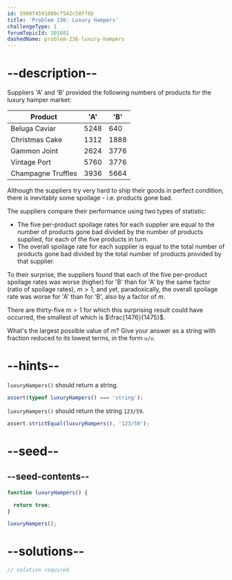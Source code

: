 ```yaml
---
id: 5900f4591000cf542c50ff6b
title: 'Problem 236: Luxury Hampers'
challengeType: 1
forumTopicId: 301881
dashedName: problem-236-luxury-hampers
---
```


# --description--

Suppliers 'A' and 'B' provided the following numbers of products for the luxury hamper market:

|       Product      | 'A'  | 'B'  |
|--------------------|------|------|
|    Beluga Caviar   | 5248 | 640  |
|    Christmas Cake  | 1312 | 1888 |
|    Gammon Joint    | 2624 | 3776 |
|    Vintage Port    | 5760 | 3776 |
| Champagne Truffles | 3936 | 5664 |

Although the suppliers try very hard to ship their goods in perfect condition, there is inevitably some spoilage - i.e. products gone bad.

The suppliers compare their performance using two types of statistic:

- The five per-product spoilage rates for each supplier are equal to the number of products gone bad divided by the number of products supplied, for each of the five products in turn.
- The overall spoilage rate for each supplier is equal to the total number of products gone bad divided by the total number of products provided by that supplier.

To their surprise, the suppliers found that each of the five per-product spoilage rates was worse (higher) for 'B' than for 'A' by the same factor (ratio of spoilage rates), $m > 1$; and yet, paradoxically, the overall spoilage rate was worse for 'A' than for 'B', also by a factor of $m$.

There are thirty-five $m > 1$ for which this surprising result could have occurred, the smallest of which is $\frac{1476}{1475}$.

What's the largest possible value of $m$? Give your answer as a string with fraction reduced to its lowest terms, in the form `u/v`.

# --hints--

`luxuryHampers()` should return a string.

```js
assert(typeof luxuryHampers() === 'string');
```

`luxuryHampers()` should return the string `123/59`.

```js
assert.strictEqual(luxuryHampers(), '123/59');
```

# --seed--

## --seed-contents--

```js
function luxuryHampers() {

  return true;
}

luxuryHampers();
```

# --solutions--

```js
// solution required
```

